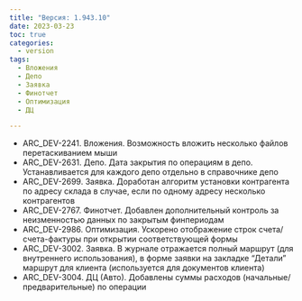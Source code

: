 ```yaml
---
title: "Версия: 1.943.10"
date: 2023-03-23
toc: true
categories:
  - version
tags:
  - Вложения
  - Депо
  - Заявка
  - Финотчет
  - Оптимизация
  - ДЦ

---
```


-   ARC_DEV-2241. Вложения. Возможность вложить несколько файлов перетаскиванием мыши
-   ARC_DEV-2631. Депо. Дата закрытия по операциям в депо. Устанавливается для каждого депо отдельно в справочнике депо
-   ARC_DEV-2699. Заявка. Доработан алгоритм установки контрагента по адресу склада в случае, если по одному адресу несколько контрагентов
-   ARC_DEV-2767. Финотчет. Добавлен дополнительный контроль за неизменностью данных по закрытым финпериодам
-   ARC_DEV-2986. Оптимизация. Ускорено отображение строк счета/счета-фактуры при открытии соответствующей формы
-   ARC_DEV-3002. Заявка. В журнале отражается полный маршрут (для внутреннего использования), в форме заявки на закладке “Детали” маршрут для клиента (используется для документов клиента)
-   ARC_DEV-3004. ДЦ (Авто). Добавлены суммы расходов (начальные/предварительные) по операции
